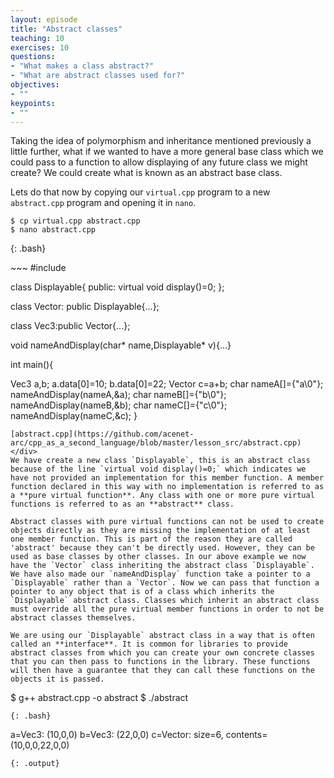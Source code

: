 ```yaml
---
layout: episode
title: "Abstract classes"
teaching: 10
exercises: 10
questions:
- "What makes a class abstract?"
- "What are abstract classes used for?"
objectives:
- ""
keypoints:
- ""
---
```


Taking the idea of polymorphism and inheritance mentioned previously a little further, what if we wanted to have a more general base class which we could pass to a function to allow displaying of any future class we might create? We could create what is known as an abstract base class.

Lets do that now by copying our `virtual.cpp` program to a new `abstract.cpp` program and opening it in `nano`.

~~~
$ cp virtual.cpp abstract.cpp
$ nano abstract.cpp
~~~
{: .bash}

<div class="gitfile" markdown="1">
~~~
#include <iostream>

class Displayable{
public:
  virtual void display()=0;
};

class Vector: public Displayable{...};

class Vec3:public Vector{...};

void nameAndDisplay(char* name,Displayable* v){...}

int main(){
  
  Vec3 a,b;
  a.data[0]=10;
  b.data[0]=22;
  Vector c=a+b;
  char nameA[]={"a\0"};
  nameAndDisplay(nameA,&a);
  char nameB[]={"b\0"};
  nameAndDisplay(nameB,&b);
  char nameC[]={"c\0"};
  nameAndDisplay(nameC,&c);
}
~~~
[abstract.cpp](https://github.com/acenet-arc/cpp_as_a_second_language/blob/master/lesson_src/abstract.cpp)
</div>
We have create a new class `Displayable`, this is an abstract class because of the line `virtual void display()=0;` which indicates we have not provided an implementation for this member function. A member function declared in this way with no implementation is referred to as a **pure virtual function**. Any class with one or more pure virtual functions is referred to as an **abstract** class.

Abstract classes with pure virtual functions can not be used to create objects directly as they are missing the implementation of at least one member function. This is part of the reason they are called 'abstract' because they can't be directly used. However, they can be used as base classes by other classes. In our above example we now have the `Vector` class inheriting the abstract class `Displayable`. We have also made our `nameAndDisplay` function take a pointer to a `Displayable` rather than a `Vector`. Now we can pass that function a pointer to any object that is of a class which inherits the `Displayable` abstract class. Classes which inherit an abstract class must override all the pure virtual member functions in order to not be abstract classes themselves.

We are using our `Displayable` abstract class in a way that is often called an **interface**. It is common for libraries to provide abstract classes from which you can create your own concrete classes that you can then pass to functions in the library. These functions will then have a guarantee that they can call these functions on the objects it is passed.

~~~
$ g++ abstract.cpp -o abstract
$ ./abstract
~~~
{: .bash}
~~~
a=Vec3: (10,0,0)
b=Vec3: (22,0,0)
c=Vector: size=6, contents=(10,0,0,22,0,0)
~~~
{: .output}